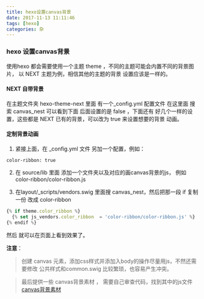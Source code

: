 ```yaml
---
title: hexo设置canvas背景
date: 2017-11-13 11:11:46
tags: [hexo]
categories: 杂
---
```

<!-- deleteAbove -->
### hexo 设置canvas背景

使用hexo 都会需要使用一个主题 theme ，不同的主题可能会内置不同的背景图片，
以 NEXT 主题为例，相信其他的主题的背景 设置应该是一样的。

<!-- more -->

#### NEXT 自带背景

在主题文件夹 hexo-theme-next  里面 有一个_config.yml 配置文件 在这里面 搜索 canvas_nest  可以看到下面 后面设置的是 false ，下面还有 好几个一样的设置，这些都是 NEXT 已有的背景，可以改为 true 来设置想要的背景 动画。


#### 定制背景动画

1. 紧接上面，在 _config.yml 文件 另加一个配置，例如：
```
color-ribbon: true
```
2. 在  source/lib 里面 添加一个文件夹以及对应的画canvas背景的js， 例如 color-ribbon/color-ribbon.js

3. 在layout/_scripts/vendors.swig 里面搜 canvas_nest，然后把那一段 if 复制 一份 改成 color-ribbon

```js
{% if theme.color_ribbon %}
  {% set js_vendors.color_ribbon  = 'color-ribbon/color-ribbon.js' %}
{% endif %}
```
然后 就可以在页面上看到效果了。


**注意**：

> 创建 canvas 元素，添加css样式并添加入body的操作尽量用js，不然还需要修改 公共样式和common.swig 比较繁琐，也容易产生冲突。

> 最后提供一些 canvas背景素材 ， 需要自己审查代码，找到其中的js文件  [canvas背景素材](http://www.jq22.com/)
